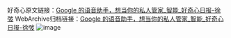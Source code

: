 好奇心原文链接：[Google 的语音助手，想当你的私人管家_智能_好奇心日报-徐弢](https://www.qdaily.com/articles/5802.html)
WebArchive归档链接：[Google 的语音助手，想当你的私人管家_智能_好奇心日报-徐弢](http://web.archive.org/web/20190623165522/https://www.qdaily.com/articles/5802.html)
![image](http://ww3.sinaimg.cn/large/007d5XDply1g3w96p56dlj30u02ixtx1)